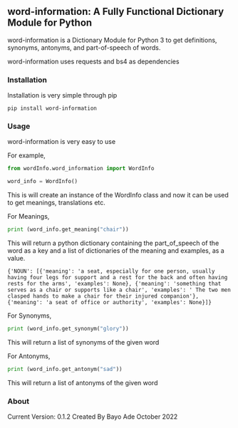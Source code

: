 ## word-information: A Fully Functional Dictionary Module for Python

word-information is a Dictionary Module for Python 3 to get definitions, synonyms, antonyms, and part-of-speech of words. 

word-information uses requests and bs4 as dependencies

### Installation

Installation is very simple through pip

```
pip install word-information
```


### Usage

word-information is very easy to use

For example,

```python
from wordInfo.word_information import WordInfo

word_info = WordInfo()
```

This is will create an instance of the WordInfo class and now it can be used to get meanings, translations etc.

For Meanings,

```python
print (word_info.get_meaning("chair"))
```

This will return a python dictionary containing the part_of_speech of the word as a key and a list of dictionaries of the meaning and examples, as a value.

```
{'NOUN': [{'meaning': 'a seat, especially for one person, usually having four legs for support and a rest for the back and often having rests for the arms', 'examples': None}, {'meaning': 'something that serves as a chair or supports like a chair', 'examples': ' The two men clasped hands to make a chair for their injured companion'}, {'meaning': 'a seat of office or authority', 'examples': None}]}                                                                       
```

For Synonyms,

```python
print (word_info.get_synonym("glory"))
```

This will return a list of synonyms of the given word

For Antonyms,

```python
print (word_info.get_antonym("sad"))

```
This will return a list of antonyms of the given word

### About

Current Version: 0.1.2
Created By Bayo Ade October 2022
